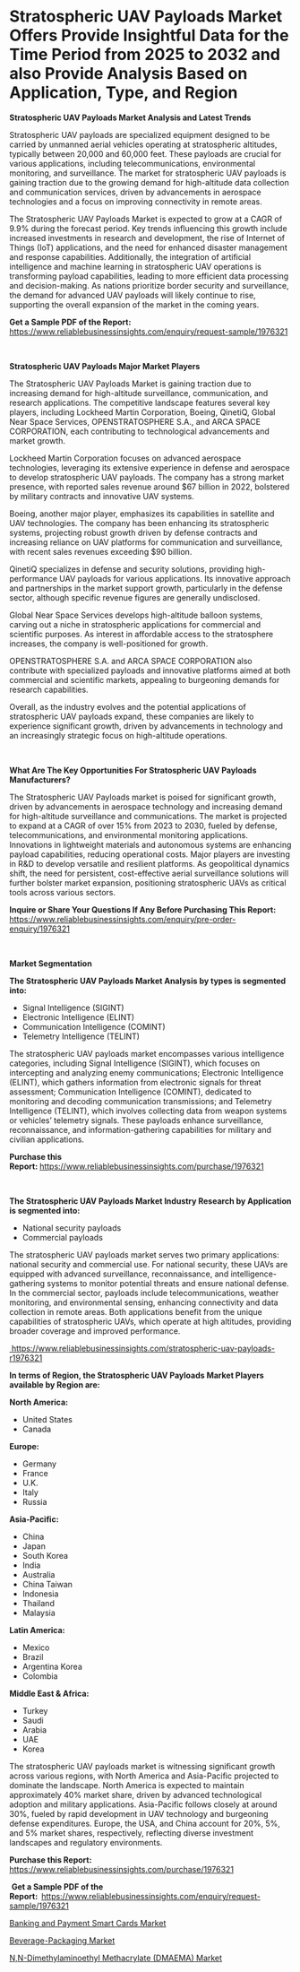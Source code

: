 <p><h1>Stratospheric UAV Payloads Market Offers Provide Insightful Data for the Time Period from 2025 to 2032 and also Provide Analysis Based on Application, Type, and Region</h1></p><p><strong>Stratospheric UAV Payloads Market Analysis and Latest Trends</strong></p>
<p><p>Stratospheric UAV payloads are specialized equipment designed to be carried by unmanned aerial vehicles operating at stratospheric altitudes, typically between 20,000 and 60,000 feet. These payloads are crucial for various applications, including telecommunications, environmental monitoring, and surveillance. The market for stratospheric UAV payloads is gaining traction due to the growing demand for high-altitude data collection and communication services, driven by advancements in aerospace technologies and a focus on improving connectivity in remote areas.</p><p>The Stratospheric UAV Payloads Market is expected to grow at a CAGR of 9.9% during the forecast period. Key trends influencing this growth include increased investments in research and development, the rise of Internet of Things (IoT) applications, and the need for enhanced disaster management and response capabilities. Additionally, the integration of artificial intelligence and machine learning in stratospheric UAV operations is transforming payload capabilities, leading to more efficient data processing and decision-making. As nations prioritize border security and surveillance, the demand for advanced UAV payloads will likely continue to rise, supporting the overall expansion of the market in the coming years.</p></p>
<p><strong>Get a Sample PDF of the Report:&nbsp;</strong> <a href="https://www.reliablebusinessinsights.com/enquiry/request-sample/1976321?utm_campaign=60&utm_medium=2&utm_source=Github&utm_content=ia&utm_term=15012025&utm_id=stratospheric-uav-payloads">https://www.reliablebusinessinsights.com/enquiry/request-sample/1976321</a></p>
<p>&nbsp;</p>
<p><strong>Stratospheric UAV Payloads Major Market Players</strong></p>
<p><p>The Stratospheric UAV Payloads Market is gaining traction due to increasing demand for high-altitude surveillance, communication, and research applications. The competitive landscape features several key players, including Lockheed Martin Corporation, Boeing, QinetiQ, Global Near Space Services, OPENSTRATOSPHERE S.A., and ARCA SPACE CORPORATION, each contributing to technological advancements and market growth.</p><p>Lockheed Martin Corporation focuses on advanced aerospace technologies, leveraging its extensive experience in defense and aerospace to develop stratospheric UAV payloads. The company has a strong market presence, with reported sales revenue around $67 billion in 2022, bolstered by military contracts and innovative UAV systems.</p><p>Boeing, another major player, emphasizes its capabilities in satellite and UAV technologies. The company has been enhancing its stratospheric systems, projecting robust growth driven by defense contracts and increasing reliance on UAV platforms for communication and surveillance, with recent sales revenues exceeding $90 billion.</p><p>QinetiQ specializes in defense and security solutions, providing high-performance UAV payloads for various applications. Its innovative approach and partnerships in the market support growth, particularly in the defense sector, although specific revenue figures are generally undisclosed.</p><p>Global Near Space Services develops high-altitude balloon systems, carving out a niche in stratospheric applications for commercial and scientific purposes. As interest in affordable access to the stratosphere increases, the company is well-positioned for growth.</p><p>OPENSTRATOSPHERE S.A. and ARCA SPACE CORPORATION also contribute with specialized payloads and innovative platforms aimed at both commercial and scientific markets, appealing to burgeoning demands for research capabilities.</p><p>Overall, as the industry evolves and the potential applications of stratospheric UAV payloads expand, these companies are likely to experience significant growth, driven by advancements in technology and an increasingly strategic focus on high-altitude operations.</p></p>
<p>&nbsp;</p>
<p><strong>What Are The Key Opportunities For Stratospheric UAV Payloads Manufacturers?</strong></p>
<p><p>The Stratospheric UAV Payloads market is poised for significant growth, driven by advancements in aerospace technology and increasing demand for high-altitude surveillance and communications. The market is projected to expand at a CAGR of over 15% from 2023 to 2030, fueled by defense, telecommunications, and environmental monitoring applications. Innovations in lightweight materials and autonomous systems are enhancing payload capabilities, reducing operational costs. Major players are investing in R&D to develop versatile and resilient platforms. As geopolitical dynamics shift, the need for persistent, cost-effective aerial surveillance solutions will further bolster market expansion, positioning stratospheric UAVs as critical tools across various sectors.</p></p>
<p><strong>Inquire or Share Your Questions If Any Before Purchasing This Report:</strong> <a href="https://www.reliablebusinessinsights.com/enquiry/pre-order-enquiry/1976321?utm_campaign=60&utm_medium=2&utm_source=Github&utm_content=ia&utm_term=15012025&utm_id=stratospheric-uav-payloads">https://www.reliablebusinessinsights.com/enquiry/pre-order-enquiry/1976321</a></p>
<p>&nbsp;</p>
<p><strong>Market Segmentation</strong></p>
<p><strong>The Stratospheric UAV Payloads Market Analysis by types is segmented into:</strong></p>
<p><ul><li>Signal Intelligence (SIGINT)</li><li>Electronic Intelligence (ELINT)</li><li>Communication Intelligence (COMINT)</li><li>Telemetry Intelligence (TELINT)</li></ul></p>
<p><p>The stratospheric UAV payloads market encompasses various intelligence categories, including Signal Intelligence (SIGINT), which focuses on intercepting and analyzing enemy communications; Electronic Intelligence (ELINT), which gathers information from electronic signals for threat assessment; Communication Intelligence (COMINT), dedicated to monitoring and decoding communication transmissions; and Telemetry Intelligence (TELINT), which involves collecting data from weapon systems or vehicles’ telemetry signals. These payloads enhance surveillance, reconnaissance, and information-gathering capabilities for military and civilian applications.</p></p>
<p><strong>Purchase this Report:&nbsp;</strong><a href="https://www.reliablebusinessinsights.com/purchase/1976321?utm_campaign=60&utm_medium=2&utm_source=Github&utm_content=ia&utm_term=15012025&utm_id=stratospheric-uav-payloads">https://www.reliablebusinessinsights.com/purchase/1976321</a></p>
<p>&nbsp;</p>
<p><strong>The Stratospheric UAV Payloads Market Industry Research by Application is segmented into:</strong></p>
<p><ul><li>National security payloads</li><li>Commercial payloads</li></ul></p>
<p><p>The stratospheric UAV payloads market serves two primary applications: national security and commercial use. For national security, these UAVs are equipped with advanced surveillance, reconnaissance, and intelligence-gathering systems to monitor potential threats and ensure national defense. In the commercial sector, payloads include telecommunications, weather monitoring, and environmental sensing, enhancing connectivity and data collection in remote areas. Both applications benefit from the unique capabilities of stratospheric UAVs, which operate at high altitudes, providing broader coverage and improved performance.</p></p>
<p><a href="https://www.reliablebusinessinsights.com/stratospheric-uav-payloads-r1976321?utm_campaign=60&utm_medium=2&utm_source=Github&utm_content=ia&utm_term=15012025&utm_id=stratospheric-uav-payloads">&nbsp;https://www.reliablebusinessinsights.com/stratospheric-uav-payloads-r1976321</a></p>
<p><strong>In terms of Region, the Stratospheric UAV Payloads Market Players available by Region are:</strong></p>
<p>
    <p> <strong> North America: </strong>
        <ul>
            <li>United States</li>
            <li>Canada</li>
        </ul>
        </p> 
    <p> <strong> Europe: </strong>
        <ul>
            <li>Germany</li>
            <li>France</li>
            <li>U.K.</li>
            <li>Italy</li>
            <li>Russia</li>
        </ul>
        </p> 
    <p> <strong> Asia-Pacific: </strong>
        <ul>
            <li>China</li>
            <li>Japan</li>
            <li>South Korea</li>
            <li>India</li>
            <li>Australia</li>
            <li>China Taiwan</li>
            <li>Indonesia</li>
            <li>Thailand</li>
            <li>Malaysia</li>
        </ul>
        </p> 
    <p> <strong> Latin America: </strong>
        <ul>
            <li>Mexico</li>
            <li>Brazil</li>
            <li>Argentina Korea</li>
            <li>Colombia</li>
        </ul>
        </p> 
    <p> <strong> Middle East & Africa: </strong>
        <ul>
            <li>Turkey</li>
            <li>Saudi</li>
            <li>Arabia</li>
            <li>UAE</li>
            <li>Korea</li>
        </ul>
    </p>
    </p>
<p><p>The stratospheric UAV payloads market is witnessing significant growth across various regions, with North America and Asia-Pacific projected to dominate the landscape. North America is expected to maintain approximately 40% market share, driven by advanced technological adoption and military applications. Asia-Pacific follows closely at around 30%, fueled by rapid development in UAV technology and burgeoning defense expenditures. Europe, the USA, and China account for 20%, 5%, and 5% market shares, respectively, reflecting diverse investment landscapes and regulatory environments.</p></p>
<p><strong>Purchase this Report: </strong><a href="https://www.reliablebusinessinsights.com/purchase/1976321?utm_campaign=60&utm_medium=2&utm_source=Github&utm_content=ia&utm_term=15012025&utm_id=stratospheric-uav-payloads">https://www.reliablebusinessinsights.com/purchase/1976321</a></p>
<p>&nbsp;<strong>Get a Sample PDF of the Report:&nbsp;&nbsp;</strong><a href="https://www.reliablebusinessinsights.com/enquiry/request-sample/1976321?utm_campaign=60&utm_medium=2&utm_source=Github&utm_content=ia&utm_term=15012025&utm_id=stratospheric-uav-payloads">https://www.reliablebusinessinsights.com/enquiry/request-sample/1976321</a></p>
<p><strong></strong></p>
<p><p><a href="https://github.com/oliveroste6/Market-Research-Report-List-1/blob/main/banking-and-payment-smart-cards-market.md?utm_campaign=60&utm_medium=2&utm_source=Github&utm_content=ia&utm_term=15012025&utm_id=stratospheric-uav-payloads">Banking and Payment Smart Cards Market</a></p><p><a href="https://github.com/carendesrochers299/Market-Research-Report-List-1/blob/main/beverage-packaging-market.md?utm_campaign=60&utm_medium=2&utm_source=Github&utm_content=ia&utm_term=15012025&utm_id=stratospheric-uav-payloads">Beverage-Packaging Market</a></p><p><a href="https://github.com/chaturberville8181/Market-Research-Report-List-1/blob/main/nn-dimethylaminoethyl-methacrylate-dmaema-market.md?utm_campaign=60&utm_medium=2&utm_source=Github&utm_content=ia&utm_term=15012025&utm_id=stratospheric-uav-payloads">N,N-Dimethylaminoethyl Methacrylate (DMAEMA) Market</a></p></p>